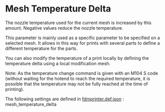 # Mesh Temperature Delta

The nozzle temperature used for the current mesh is increased by this amount. Negative values reduce the nozzle temperature.

This parameter is mainly used as a specific parameter to be specified on a selected mesh. It allows in this way for prints with several parts to define a different temperature for the parts.

You can also modify the temperature of a print locally by defining the temperature delta using a local modification mesh. 

Note: As the temperature change command is given with an M104 S code (without waiting for the hotend to reach the required temperature, it is possible that the temperature may not be fully reached at the time of printing).

The following settings are defined in [fdmprinter.def.json](https://github.com/smartavionics/Cura/blob/mb-master/resources/definitions/fdmprinter.def.json) : mesh_temperature_delta